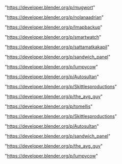 "https://developer.blender.org/p/mugwort"

"https://developer.blender.org/p/nolanaadrian"

"https://developer.blender.org/p/Imapbackup"

"https://developer.blender.org/p/smartwatch"

"https://developer.blender.org/p/sattamatkakapil"

"https://developer.blender.org/p/sandwich_panel"

"https://developer.blender.org/p/lumpycow"

"https://developer.blender.org/p/Autosultan"

"https://developer.blender.org/p/Skittlesproductions"

"https://developer.blender.org/p/the_avg_guy"

"https://developer.blender.org/p/tomellis"

 
"https://developer.blender.org/p/Skittlesproductions"


"https://developer.blender.org/p/Autosultan"


"https://developer.blender.org/p/sandwich_panel"


"https://developer.blender.org/p/the_avg_guy"


"https://developer.blender.org/p/lumpycow"


 
